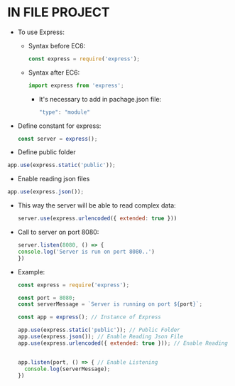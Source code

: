 # IN FILE PROJECT

* To use Express:
    - Syntax before EC6: 
      ```js
      const express = require('express');
      ```
    - Syntax after EC6: 
      ```js
      import express from 'express';
      ```
      - It's necessary to add in pachage.json file: 
        ```js
        "type": "module"
        ``` 
  
* Define constant for express: 
  ```js
  const server = express();
  ```

* Define public folder
```js
app.use(express.static('public'));
```

* Enable reading json files
```js
app.use(express.json());

```


* This way the server will be able to read complex data:
  ```js
  server.use(express.urlencoded({ extended: true }))
  ```

* Call to server on port 8080:
  ```js
  server.listen(8080, () => {
  console.log('Server is run on port 8080..')
  })
  ```  

* Example:
  ```js
  const express = require('express');

  const port = 8080;
  const serverMessage = `Server is running on port ${port}`;

  const app = express(); // Instance of Express

  app.use(express.static('public')); // Public Folder
  app.use(express.json()); // Enable Reading Json File
  app.use(express.urlencoded({ extended: true })); // Enable Reading from Request Body


  app.listen(port, () => { // Enable Listening
    console.log(serverMessage); 
  })
  ```







